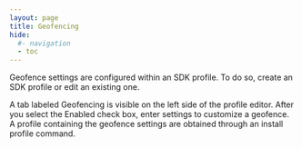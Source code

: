 ```yaml
---
layout: page
title: Geofencing
hide:
  #- navigation
  - toc
---
```


Geofence settings are configured within an SDK profile. To do so, create an SDK profile or edit an existing one.

A tab labeled Geofencing is visible on the left side of the profile editor. After you select the Enabled check box, enter settings to customize a geofence. A profile containing the geofence settings are obtained through an install profile command.